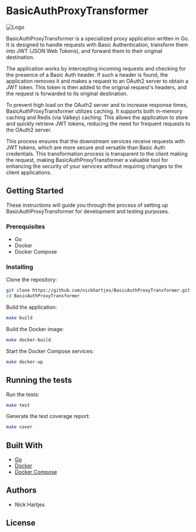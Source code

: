 # BasicAuthProxyTransformer

![Logo](https://github.com/nickhartjes/BasicAuthProxyTransformer/blob/main/docs/bapt-logo.png)

BasicAuthProxyTransformer is a specialized proxy application written in Go. It is designed to handle requests with Basic Authentication, transform them into JWT (JSON Web Tokens), and forward them to their original destination.

The application works by intercepting incoming requests and checking for the presence of a Basic Auth header. If such a header is found, the application removes it and makes a request to an OAuth2 server to obtain a JWT token. This token is then added to the original request's headers, and the request is forwarded to its original destination.

To prevent high load on the OAuth2 server and to increase response times, BasicAuthProxyTransformer utilizes caching. It supports both in-memory caching and Redis (via Valkey) caching. This allows the application to store and quickly retrieve JWT tokens, reducing the need for frequent requests to the OAuth2 server.

This process ensures that the downstream services receive requests with JWT tokens, which are more secure and versatile than Basic Auth credentials. This transformation process is transparent to the client making the request, making BasicAuthProxyTransformer a valuable tool for enhancing the security of your services without requiring changes to the client applications.

## Getting Started

These instructions will guide you through the process of setting up BasicAuthProxyTransformer for development and testing purposes.


### Prerequisites

- Go
- Docker
- Docker Compose

### Installing

Clone the repository:
```bash
git clone https://github.com/nickhartjes/BasicAuthProxyTransformer.git
cd BasicAuthProxyTransformer
```
Build the application:
```bash
make build
```
Build the Docker image:
```bash
make docker-build
```
Start the Docker Compose services:
```bash
make docker-up
```
## Running the tests

Run the tests:
```bash
make test
```
Generate the test coverage report:
```bash
make cover
```
## Built With

- [Go](https://golang.org/)
- [Docker](https://www.docker.com/)
- [Docker Compose](https://docs.docker.com/compose/)

## Authors

- Nick Hartjes

## License
